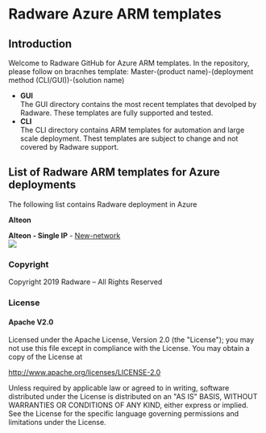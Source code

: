 # Radware Azure ARM templates

## Introduction
Welcome to Radware GitHub for Azure ARM templates.
In the repository, please follow on bracnhes template:
Master-(product name)-(deployment method (CLI/GUI))-(solution name)
  
  - **GUI**<br>
  The GUI directory contains the most recent templates that devolped by Radware.
  These templates are fully supported and tested.
   - **CLI**<br>
   The CLI directory contains ARM templates for automation and large scale deployment.
   Thest templates are subject to change and not covered by Radware support.

## List of Radware ARM templates for Azure deployments

The following list contains Radware deployment in Azure

**Alteon**<br>

  **Alteon - Single IP**
    - [New-network]()
       <br><a href="https://portal.azure.com/#create/Microsoft.Template/uri/https://raw.githubusercontent.com/Radware/Radware-azure-arm-templates/master/Alteon/GUI/Standalone/SingleIP/new-network/deploy.template.json">  <img src="http://azuredeploy.net/deploybutton.png"/></a><br>


### Copyright

Copyright 2019 Radware – All Rights Reserved

### License

#### Apache V2.0

Licensed under the Apache License, Version 2.0 (the "License"); you may not use
this file except in compliance with the License. You may obtain a copy of the
License at

http://www.apache.org/licenses/LICENSE-2.0

Unless required by applicable law or agreed to in writing, software
distributed under the License is distributed on an "AS IS" BASIS,
WITHOUT WARRANTIES OR CONDITIONS OF ANY KIND, either express or implied.
See the License for the specific language governing permissions and limitations
under the License.
